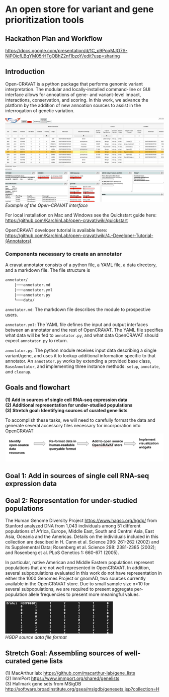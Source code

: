 # An open store for variant and gene prioritization tools

## Hackathon Plan and Workflow
https://docs.google.com/presentation/d/1C_p9PoqMJO7S-NiPOicfLBqYM05rHTgOBhZ2nf1bzoY/edit?usp=sharing


## Introduction 

Open-CRAVAT is a python package that performs genomic variant interpretation. The modular and locally-installed command-line or GUI interface allows for  annoations of gene- and variant-level impact, interactions, conservation, and scoring. In this work, we advance the platform by the addition of new annoation sources to assist in the interrogation of genetic variation.

![alt text](results.png) 
*Example of the Open-CRAVAT interface*

For local installation on Mac and Windows see the Quickstart guide here: https://github.com/KarchinLab/open-cravat/wiki/quickstart

OpenCRAVAT developer tutorial is available here: https://github.com/KarchinLab/open-cravat/wiki/4.-Developer-Tutorial-(Annotators)

### Components necessary to create an annotator 

A cravat annotator consists of a python file, a YAML file, a data directory, and a markdown file. The file structure is 

```text
annotator/
    |───annotator.md
    |───annotator.yml
    |───annotator.py
    └───data/
```

`annotator.md`: The markdown file describes the module to prospective users. 

`annotator.yml`: The YAML file defines the input and output interfaces between an annotator and the rest of OpenCRAVAT. The YAML file specifies what data will be fed to `annotator.py`, and what data OpenCRAVAT should expect `annotator.py` to return. 

`annotator.py`: The python module receives input data describing a single variant/gene, and uses it to lookup additional information specific to that annotator. An `annotator.py` works by extending a provided base class, `BaseAnnotator`, and implementing three instance methods: `setup`, `annotate`, and `cleanup`.


## Goals and flowchart

**(1) Add in sources of single cell RNA-seq expression data** <br>
**(2) Additional representation for under-studied populations** <br> 
**(3) Stretch goal: Identifying sources of curated gene lists**

To accomplish these tasks, we will need to carefully format the data and generate several accessory files necessary for incorporation into OpenCRAVAT 
![alt text](flowchart.png) 

## Goal 1: Add in sources of single cell RNA-seq expression data 
## Goal 2: Representation for under-studied populations
The Human Genome Diversity Project https://www.hagsc.org/hgdp/ from Stanford analyzed DNA from 1,043 individuals among 51 different populations of Africa, Europe, Middle East, South and Central Asia, East Asia, Oceania and the Americas. Details on the individuals included in this collection are descibed in H. Cann et al. Science 296: 261-262 (2002) and its Supplemental Data; Rosenberg et al. Science 298: 2381-2385 (2002); and Rosenberg et al. PLoS Genetics 1: 660-671 (2005).

In particular, native American and Middle Eastern populations represent populations that are not well represented in OpenCRAVAT. In addition, several subpopulations evaluated in this work do not have representation in either the 1000 Genomes Project or gnomAD, two sources currently available in the OpenCRAVAT store. Due to small sample size n<10 for several subpopulations, we are required to present aggregate per-population allele frequencies to present more meaningful values. 

![alt text](hgdp_data.png) <br>
*HGDP source data file format*

## Stretch Goal: Assembling sources of well-curated gene lists

(1) MacArthur lab: https://github.com/macarthur-lab/gene_lists  <br>
(2) ImmPort https://www.immport.org/shared/genelists <br>
(3) Hallmark gene sets from MSigDB http://software.broadinstitute.org/gsea/msigdb/genesets.jsp?collection=H 


